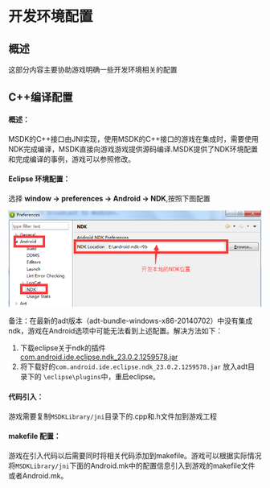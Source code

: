 开发环境配置
===

概述
---

这部分内容主要协助游戏明确一些开发环境相关的配置

C++编译配置
---
#### 概述：

MSDK的C++接口由JNI实现，使用MSDK的C++接口的游戏在集成时，需要使用NDK完成编译，MSDK直接向游戏游戏提供源码编译.MSDK提供了NDK环境配置和完成编译的事例，游戏可以参照修改。

#### Eclipse 环境配置：

选择 **window -> preferences -> Android -> NDK**,按照下图配置

![NDK配置](./ndk.png "ndk 配置")

备注：在最新的adt版本（adt-bundle-windows-x86-20140702）中没有集成ndk，游戏在Android选项中可能无法看到上述配置。解决方法如下：

1. 下载eclipse关于ndk的插件[com.android.ide.eclipse.ndk_23.0.2.1259578.jar](https://github.com/bihe0832/Settings-Tools/tree/master/adt/plugins)
2. 将下载好的`com.android.ide.eclipse.ndk_23.0.2.1259578.jar` 放入adt目录下的 `\eclipse\plugins`中，重启eclipse。

#### 代码引入：

游戏需要复制`MSDKLibrary/jni`目录下的.cpp和.h文件加到游戏工程

#### makefile 配置：

游戏在引入代码以后需要同时将相关代码添加到makefile。游戏可以根据实际情况将`MSDKLibrary/jni`下面的Android.mk中的配置信息引入到游戏的makefile文件或者Android.mk。